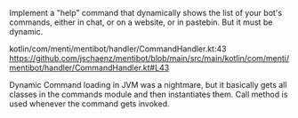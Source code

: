 Implement a "help" command that dynamically shows the list of your bot's commands, either in chat, or on a website, or in pastebin. But it must be dynamic.

kotlin/com/menti/mentibot/handler/CommandHandler.kt:43
https://github.com/jschaenz/mentibot/blob/main/src/main/kotlin/com/menti/mentibot/handler/CommandHandler.kt#L43

Dynamic Command loading in JVM was a nightmare, but it basically gets all classes in the commands module and then instantiates them.
Call method is used whenever the command gets invoked.